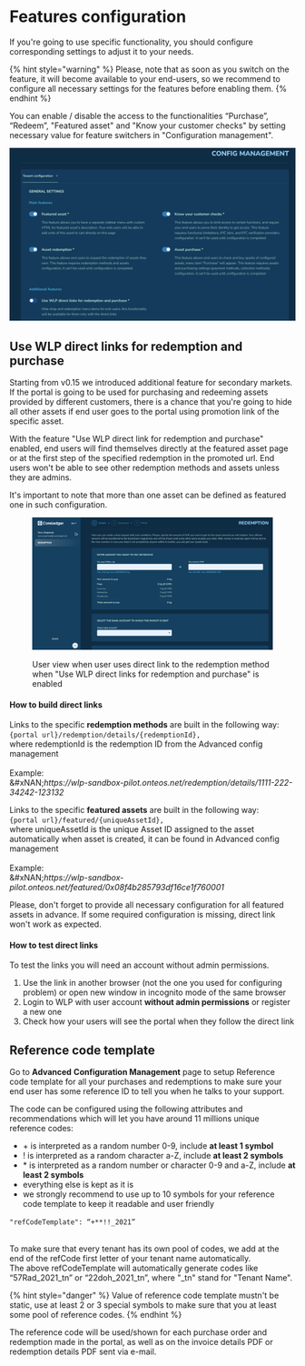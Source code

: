 # Features configuration

If you're going to use specific functionality, you should configure corresponding settings to adjust it to your needs.

{% hint style="warning" %}
Please, note that as soon as you switch on the feature, it will become available to your end-users, so we recommend to configure all necessary settings for the features before enabling them.
{% endhint %}

You can enable / disable the access to the functionalities “Purchase”, “Redeem”, "Featured asset" and "Know your customer checks" by setting necessary value for feature switchers in "Configuration management".&#x20;

![](<../../../.gitbook/assets/Screenshot 2023-04-24 at 16.54.47.png>)

## Use WLP direct links for redemption and purchase

Starting from v0.15 we introduced additional feature for secondary markets. If the portal is going to be used for purchasing and redeeming assets provided by different customers, there is a chance that you're going to hide all other assets if end user goes to the portal using promotion link of the specific asset.

With the feature "Use WLP direct link for redemption and purchase" enabled, end users will find themselves directly at the featured asset page or at the first step of the specified redemption in the promoted url. End users won't be able to see other redemption methods and assets unless they are admins.

It's important to note that more than one asset can be defined as featured one in such configuration.

<figure><img src="../../../.gitbook/assets/Screenshot 2023-04-24 at 17.05.53 (1).png" alt=""><figcaption><p>User view when user uses direct link to the redemption method when "Use WLP direct links for redemption and purchase" is enabled </p></figcaption></figure>

#### How to build direct links

Links to the specific **redemption methods** are built in the following way:\
`{portal url}/redemption/details/{redemptionId},`\
where redemptionId is the redemption ID from the Advanced config management\
\
Example:\
&#xNAN;_&#x68;ttps://wlp-sandbox-pilot.onteos.net/redemption/details/1111-222-34242-123132_

Links to the specific **featured assets** are built in the following way:\
`{portal url}/featured/{uniqueAssetId},`\
where uniqueAssetId is the unique Asset ID assigned to the asset automatically when asset is created, it can be found in Advanced config management\
\
Example:\
&#xNAN;_&#x68;ttps://wlp-sandbox-pilot.onteos.net/featured/0x08f4b285793df16ce1f760001_&#x20;

Please, don't forget to provide all necessary configuration for all featured assets in advance. If some required configuration is missing, direct link won't work as expected.

#### How to test direct links

To test the links you will need an account without admin permissions.

1. Use the link in another browser (not the one you used for configuring problem) or open new window in incognito mode of the same browser
2. Login to WLP with user account **without admin permissions** or register a new one
3. Check how your users will see the portal when they follow the direct link

## Reference code template

Go to **Advanced** **Configuration Management** page to setup Reference code template for all your purchases and redemptions to make sure your end user has some reference ID to tell you when he talks to your support.

The code can be configured using the following attributes and recommendations which will let you have around 11 millions unique reference codes:

* \+ is interpreted as a random number 0-9, include **at least 1 symbol**
* ! is interpreted as a random character a-Z, include **at least 2 symbols**
* \* is interpreted as a random number or character 0-9 and a-Z, include **at** **least 2 symbols**
* everything else is kept as it is
* we strongly recommend to use up to 10 symbols for your reference code template to keep it readable and user friendly

`"refCodeTemplate": “+**!!_2021”`

\
To make sure that every tenant has its own pool of codes, we add at the end of the refCode first letter of your tenant name automatically.\
The above refCodeTemplate will automatically generate codes like “57Rad\_2021\_tn” or “22doh\_2021\_tn”, where "\_tn" stand for "Tenant Name".

{% hint style="danger" %}
Value of reference code template mustn't be static, use at least 2 or 3 special symbols to make sure that you at least some pool of reference codes.
{% endhint %}

The reference code will be used/shown for each purchase order and redemption made in the portal, as well as on the invoice details PDF or redemption details PDF sent via e-mail.
